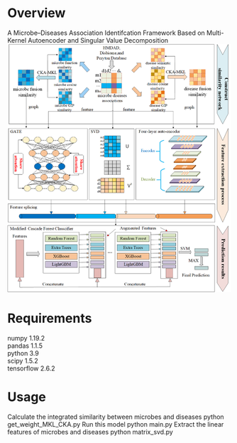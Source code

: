 # Overview
A Microbe–Diseases Association Identifcation Framework Based on Multi-Kernel Autoencoder and Singular Value Decomposition
![image](https://github.com/senliyang/CFAESVD/blob/main/CFAESVD/CFAESVD2.png)
# Requirements
numpy                     1.19.2          
pandas                    1.1.5           
python                    3.9               
scipy                     1.5.2            
tensorflow                2.6.2  
# Usage
Calculate the integrated similarity between microbes and diseases
python get_weight_MKL_CKA.py
Run this model
python main.py
Extract the linear features of microbes and diseases
python matrix_svd.py
